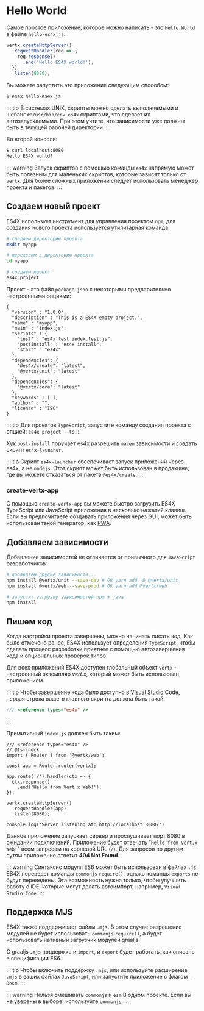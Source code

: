 # Hello World

Самое простое приложение, которое можно написать - это `Hello World` в файле `hello-es4x.js`:

```js
vertx.createHttpServer()
  .requestHandler(req => {
    req.response()
      .end('Hello ES4X world!');
  })
  .listen(8080);
```

Вы можете запустить это приложение следующим способом:

```bash
$ es4x hello-es4x.js
```

::: tip
В системах UNIX, скрипты можно сделать выполняемыми и шебанг `#!/usr/bin/env es4x` скриптами, что сделает их
автозапускаемыми. При этом учтите, что зависимости уже должны быть в текущей рабочей директории.
:::

Во второй консоли:

```bash
$ curl localhost:8080
Hello ES4X world!
```

::: warning
Запуск скриптов с помощью команды `es4x` напрямую может быть полезным для маленьких скриптов, которые зависят только от
`vertx`. Для более сложных приложений следует использовать менеджер проекта и пакетов.
:::

## Создаем новый проект

ES4X использует инструмент для управления проектом `npm`, для создания нового проекта используется утилитарная команда:

```bash
# создаем директорию проекта
mkdir myapp

# переходим в директорию проекта
cd myapp

# создаем проект
es4x project
```

Проект - это файл `package.json` с некоторыми предварительно настроенными опциями:

```json{7-9,11-17}
{
  "version" : "1.0.0",
  "description" : "This is a ES4X empty project.",
  "name" : "myapp",
  "main" : "index.js",
  "scripts" : {
    "test" : "es4x test index.test.js",
    "postinstall" : "es4x install",
    "start" : "es4x"
  },
  "dependencies": {
    "@es4x/create": "latest",
    "@vertx/unit": "latest"
  },
  "dependencies": {
    "@vertx/core": "latest"
  },
  "keywords" : [ ],
  "author" : "",
  "license" : "ISC"
}
```

::: tip
Для проектов `TypeScript`, запустите команду создания проекта с опцией: `es4x project --ts`
:::

Хук `post-install` поручает es4x разрешить `maven` зависимости и создать скрипт `es4x-launcher`.

::: tip
Скрипт `es4x-launcher` обеспечивает запуск приложений через es4x, а не `nodejs`. Этот скрипт может быть использован в
продакшне, где вы можете отказаться от пакета `@es4x/create`.
:::

### create-vertx-app

С помощью `create-vertx-app` вы можете быстро загрузить ES4X TypeScript или JavaScript приложения в несколько нажатий
клавиш. Если вы предпочитаете создавать приложения через GUI, может быть использован такой генератор, как
[PWA](https://vertx-starter.jetdrone.xyz/#npm).

<asciinema :src="$withBase('/cast/es4x-ts.cast')" cols="80" rows="24" />

## Добавляем зависимости

Добавление зависимостей не отличается от привычного для `JavaScript` разработчиков:

```bash
# добавляем другие зависимости...
npm install @vertx/unit --save-dev # OR yarn add -D @vertx/unit
npm install @vertx/web --save-prod # OR yarn add @vertx/web

# запустит загрузку зависимостей npm + java
npm install
```

## Пишем код

Когда настройки проекта завершены, можно начинать писать код. Как было отмечено ранее, ES4X использует определения
`TypeScript`, чтобы сделать процесс разработки приятнее с помощью автозавершения кода и опциональных проверок типов.

Для всех приложений ES4X доступен глобальный объект `vertx` - настроенный экземпляр *vert.x*, который может быть
использован приложением.

::: tip
Чтобы завершение кода было доступно в [Visual Studio Code](https://code.visualstudio.com/), первая строка вашего
главного скрипта должна быть такой:

```js
/// <reference types="es4x" />
```
:::

Примитивный `index.js` должен быть таким:

```js{1-2}
/// <reference types="es4x" />
// @ts-check
import { Router } from '@vertx/web';

const app = Router.router(vertx);

app.route('/').handler(ctx => {
  ctx.response()
    .end('Hello from Vert.x Web!');
});

vertx.createHttpServer()
  .requestHandler(app)
  .listen(8080);

console.log('Server listening at: http://localhost:8080/')
```

Данное приложение запускает сервер и прослушивает порт 8080 в ожидании подключений. Приложение будет отвечать
"`Hello from Vert.x Web!`" всем запросам на корневой URL (`/`). Для запросов по другим путям приложение ответит
**404 Not Found**.

::: warning
Синтаксис модуля ES6 может быть использован в файлах `.js`. ES4X переведет команды `commonjs` `require()`, однако
команды `exports` не будут переведены. Эта возможность нужна только, чтобы улучшить работу с IDE, которые могут делать
автоимпорт, например, `Visual Studio Code`.
:::

## Поддержка MJS

ES4X также поддерживает файлы `.mjs`. В  этом случае разрешение модулей не будет использовать `commonjs` `require()`, а
будет использовать нативный загрузчик модулей graaljs.

С graaljs `.mjs` поддержка и `import`, и `export` будет работать, как описано в спецификации ES6.

::: tip
Чтобы включить поддержку `.mjs`, или используйте расширение `.mjs` в ваших файлах `JavaScript`, или запустите приложение
с флагом `-Desm`.
:::

::: warning
Нельзя смешивать `commonjs` и `esm` В одном проекте. Если вы не уверены в выборе, используйте `commonjs`.
:::
